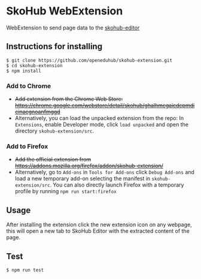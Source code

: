 # SkoHub WebExtension

WebExtension to send page data to the [skohub-editor](https://github.com/openeduhub/skohub-editor)

## Instructions for installing

```
$ git clone https://github.com/openeduhub/skohub-extension.git
$ cd skohub-extension
$ npm install
```

### Add to Chrome

- ~~Add extension from the Chrome Web Store: https://chrome.google.com/webstore/detail/skohub/ghalhmcgaicdcpmdicinaegnoanfmggd~~
- Alternatively, you can load the unpacked extension from the repo: In `Extensions`, enable Developer mode, click `load unpacked` and open the directory `skohub-extension/src`.

### Add to Firefox

- ~~Add the official extension from https://addons.mozilla.org/firefox/addon/skohub-extension/~~
- Alternatively, go to `Add-ons` in `Tools for Add-ons` click `Debug Add-ons` and load a new temporary add-on selecting the manifest in `skohub-extension/src`. You can also directly launch Firefox with a temporary profile by running `npm run start:firefox`

## Usage

After installing the extension click the new extension icon on any webpage, this will open a new tab to SkoHub Editor with the extracted content of the page.

## Test

```
$ npm run test
```
